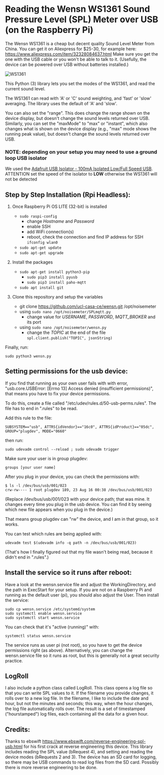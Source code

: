 # Reading the Wensn WS1361 Sound Pressure Level (SPL) Meter over USB (on the Raspberry Pi)

The Wensn WS1361 is a cheap but decent quality Sound Level Meter from China. You can get it on Aliexpress for $25-30, for example here: https://www.aliexpress.com/item/32328084637.html Make sure you get the one with the USB cable or you won't be able to talk to it. (Usefully, the device can be powered over USB without batteries installed.)

![WS1361](./WS1361.png)

This Python (3) library lets you set the modes of the WS1361, and read the current sound level.

The WS1361 can read with 'A' or 'C' sound weighting, and 'fast' or 'slow' averaging. The library uses the default of 'A' and 'slow'.

You can also set the "range". This does change the range shown on the device display, but doesn't change the sound levels returned over USB. Similarly, you can set the "maxMode" to "max" or "instant", which also changes what is shown on the device display (e.g., "max" mode shows the running peak value), but doesn't change the sound levels returned over USB.

### NOTE: depending on your setup you may need to use a ground loop USB isolator

We used the [Adafruit USB Isolator - 100mA Isolated Low/Full Speed USB](https://www.adafruit.com/product/2107). ATTENTION set the speed of the isolator to **LOW** otherwise the WS1361 will not be detected

## Step by Step Installation (Rpi Headless):

1) Once Raspberry Pi OS LITE (32-bit) is installed
    -  `sudo raspi-config`
        - change *Hostname* and *Password*
        - enable SSH
        - add WiFi connection(s)
        - reboot, check the connection and find IP address for SSH `ifconfig wlan0`
    - `sudo apt-get update`
    - `sudo apt-get upgrade`

2) Install the packages
    - `sudo apt-get install python3-pip`
        - `sudo pip3 install pyusb`
        - `sudo pip3 install paho-mqtt`
    - `sudo apt install git`

3) Clone this repository and setup the variables
    - git clone https://github.com/ucl-casa-ce/wensn.git /opt/noisemeter
    - using `sudo nano /opt/noisemeter/SPLmqtt.py`
        - change value for *USERNAME*, *PASSWORD*, *MQTT_BROKER* and its port
    - using `sudo nano /opt/noisemeter/wensn.py`
        - change the *TOPIC* at the end of the file `spl.client.publish("TOPIC", jsonString)` 

Finally, run:

```
sudo python3 wensn.py
```

## Setting permissions for the usb device:

If you find that running as your own user fails with with error, "usb.core.USBError: [Errno 13] Access denied (insufficient
permissions)", that means you have to fix your device permissions.

To do this, create a file called
"/etc/udev/rules.d/50-usb-perms.rules". The file has to end in
".rules" to be read.

Add this rule to the file:
```
SUBSYSTEM=="usb", ATTRS{idVendor}=="16c0", ATTRS{idProduct}=="05dc", GROUP="plugdev", MODE="0660"
```

then run:
```
sudo udevadm control --reload ; sudo udevadm trigger
```

Make sure your user is in group plugdev:
```
groups [your user name]
```

After you plug in your device, you can check the permissions with:
```
$ ls -l /dev/bus/usb/001/023
crw-rw---- 1 root plugdev 189, 23 Aug 16 00:38 /dev/bus/usb/001/023
```

(Replace /dev/bus/usb/001/023 with your device path; that was mine. It
changes every time you plug in the usb device. You can find it by
seeing which new file appears when you plug in the device.)

That means group plugdev can "rw" the device, and I am in that group, so it works.

You can test which rules are being applied with:
```
udevadm test $(udevadm info -q path -n /dev/bus/usb/001/023)
```

(That's how I finally figured out that my file wasn't being read, because it didn't end in ".rules".)

## Install the service so it runs after reboot:

Have a look at the wensn.service file and adjust the WorkingDirectory, and the path in ExecStart for your setup. If you are not on a Raspberry Pi and running as the default user (pi), you should also adjust the User. Then install the service:

```
sudo cp wensn.service /etc/systemd/system
sudo systemctl enable wensn.service
sudo systemctl start wensn.service
```

You can check that it's "active (running)" with:
```
systemctl status wensn.service
```

The service runs as user pi (not root), so you have to get the device
permissions right (as above). Alternatively, you can change the wensn.service file so it runs as root, but this is generally not a great security practice.

## LogRoll
I also include a python class called LogRoll. This class opens a log file so that you can write SPL values to it. If the filename you provide changes, it rolls over to a new log file. In the filename, I like to include the date and hour, but not the minutes and seconds; this way, when the hour changes, the log file automatically rolls over. The result is a set of timestamped ("hourstamped") log files, each containing all the data for a given hour.

## Credits:

Thanks to ebswift https://www.ebswift.com/reverse-engineering-spl-usb.html for his first crack at reverse engineering this device. This library includes reading the SPL value (bRequest 4), and setting and reading the device modes (bRequests 2 and 3). The device has an SD card for logging, so there may be USB commands to read log files from the SD card. Possibly there is more reverse engineering to be done.
